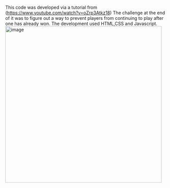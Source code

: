 This code was developed via a tutorial from (https://www.youtube.com/watch?v=oZrp3Atkz18)
The challenge at the end of it was to figure out a way to prevent players from continuing to play after one has already won.
The development used HTML,CSS and Javascript.
<img width="491" alt="image" src="https://github.com/wanguiKuria/TicTacToe/assets/157488256/01930637-30cd-4902-a0fd-edd2e4618afc">
